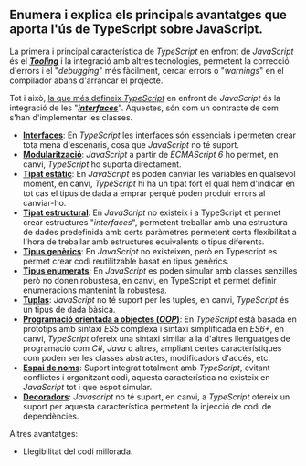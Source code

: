 ## Enumera i explica els principals avantatges que aporta l'ús de TypeScript sobre JavaScript.

La primera i principal característica de <i>TypeScript</i> en enfront de <i>JavaScript</i> és el <u><b><i>Tooling</i></u></b> i la integració amb altres tecnologies, permetent la correcció d'errors i el "<i>debugging</i>" més fàcilment, cercar errors o "<i>warnings</i>" en el compilador abans d'arrancar el projecte.

Tot i això, <u>la que més defineix <i>TypeScript</i></u> en enfront de <i>JavaScript</i> és la integració de les "<u><b><i>interfaces</i></u></b>". Aquestes, són com un contracte de com s'han d'implementar les classes.

- <u><b>Interfaces</u></b>: En <i>TypeScript</i> les interfaces són essencials i permeten crear tota mena d'escenaris, cosa que <i>JavaScript</i> no té suport.
- <u><b>Modularització</u></b>: <i>JavaScript</i> a partir de <i>ECMAScript 6</i> ho permet, en canvi, <i>TypeScript</i> ho suporta directament.
- <u><b>Tipat estàtic</u></b>: En <i>JavaScript</i> es poden canviar les variables en qualsevol moment, en canvi, <i>TypeScript</i> hi ha un tipat fort el qual hem d'indicar en tot cas el tipus de dada a emprar perquè poden produir errors al canviar-ho.
- <u><b>Tipat estructural</u></b>: En <i>JavaScript</i> no existeix i a TypeScript et permet crear estructures "<i>interfaces</i>", permetent treballar amb una estructura de dades predefinida amb certs paràmetres permetent certa flexibilitat a l'hora de treballar amb estructures equivalents o tipus diferents.
- <u><b>Tipus genèrics</u></b>: En <i>JavaScript</i> no existeixen, però en Typescript es permet crear codi reutilitzable basat en tipus genèrics.
- <u><b>Tipus enumerats</u></b>: En <i>JavaScript</i> es poden simular amb classes senzilles però no donen robustesa, en canvi, en TypeScript et permet definir enumeracions mantenint la robustesa.
- <u><b>Tuplas</u></b>: <i>JavaScript</i> no té suport per les tuples, en canvi, <i>TypeScript</i> és un tipus de dada bàsica.
- <u><b>Programació orientada a objectes (<i>OOP</i>)</u></b>: En <i>TypeScript</i> està basada en prototips amb sintaxi <i>ES5</i> complexa i sintaxi simplificada en <i>ES6+</i>, en canvi, <i>TypeScript</i> ofereix una sintaxi similar a la d'altres llenguatges de programació com <i>C#</i>, <i>Java</i> o altres, ampliant certes característiques com poden ser les classes abstractes, modificadors d'accés, etc.
- <u><b>Espai de noms</u></b>: Suport integrat totalment amb <i>TypeScript</i>, evitant conflictes i organitzant codi, aquesta característica no existeix en <i>JavaScript</i> tot i que espot simular.
- <u><b>Decoradors</u></b>: <i>Javascript</i> no té suport, en canvi, a <i>TypeScript</i> ofereix un suport per aquesta característica permetent la injecció de codi de dependències.

Altres avantatges:
- Llegibilitat del codi millorada.